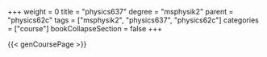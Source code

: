 +++
weight = 0
title = "physics637"
degree = "msphysik2"
parent = "physics62c"
tags = ["msphysik2", "physics637", "physics62c"]
categories = ["course"]
bookCollapseSection = false
+++

{{< genCoursePage >}}
